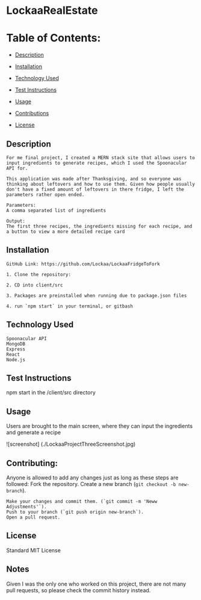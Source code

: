 
# LockaaRealEstate

# Table of Contents:

  - [Description](#description)
  - [Installation](#installation)
  - [Technology Used](#technology-used)
  - [Test Instructions](#test-instructions)

  - [Usage](#usage)
  - [Contributions](#contributing)
  - [License](#license)

   ## Description


    For me final project, I created a MERN stack site that allows users to input ingredients to generate recipes, which I used the Spoonacular API for.

    This application was made after Thanksgiving, and so everyone was thinking about leftovers and how to use them. Given how people usually don't have a fixed amount of leftovers in there fridge, I left the parameters rather open ended.

    Parameters:
    A comma separated list of ingredients 
    
    Output:
    The first three recipes, the ingredients missing for each recipe, and a button to view a more detailed recipe card

   ## Installation

    GitHub Link: https://github.com/Lockaa/LockaaFridgeToFork

    1. Clone the repository:

    2. CD into client/src

    3. Packages are preinstalled when running due to package.json files

    4. run `npm start` in your terminal, or gitbash

   ## Technology Used
    Spoonacular API
    MongoDB
    Express
    React
    Node.js

   ## Test Instructions

   npm start in the /client/src directory

   ## Usage

   Users are brought to the main screen, where they can input the ingredients and generate a recipe

   ![screenshot] (./LockaaProjectThreeScreenshot.jpg)

   ## Contributing:
   Anyone is allowed to add any changes just as long as these steps are followed:
    Fork the repository.
    Create a new branch (`git checkout -b new-branch`).

    Make your changes and commit them. (`git commit -m 'Neww Adjustments'`).
    Push to your branch (`git push origin new-branch`).
    Open a pull request.

   ## License

   Standard MIT License

   ## Notes
   Given I was the only one who worked on this project, there are not many pull requests, so please check the commit history instead.